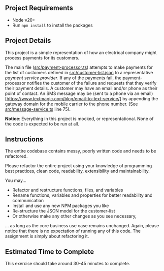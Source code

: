 

## Project Requirements
* Node v20+
* Run `npm install` to install the packages

## Project Details
This project is a simple representation of how an electrical company might process payments for its customers.

The main file ([src/payment-processor.ts](src/payment-processor.ts)) attempts to make payments for the list of customers defined in [src/customer-list.json](src/customer-list.json) to a representative _payment service provider_. If any of the payments fail, the payment-processor notifies the customer of the failure and requests that they verify their payment details. A customer may have an email and/or phone as their point of contact. An SMS message may be (sent to a phone via an email)[https://www.textmagic.com/blog/email-to-text-service/] by appending the gateway domain for the mobile carrier to the phone number. (See [src/message-service.ts](src/message-service.ts) line 75).


**Notice**: Everything in this project is mocked, or representational. None of the code is expected to be run at all.

## Instructions
The entire codebase contains messy, poorly written code and needs to be refactored.

Please refactor the entire project using your knowledge of programming best practices, clean code, readability, extensibility and maintainability. 

You may... 
* Refactor and restructure functions, files, and variables
* Rename functions, variables and properties for better readability and communication
* Install and use any new NPM packages you like
* Re-structure the JSON model for the customer-list
* Or otherwise make any other changes as you see necessary,

... as long as the core business use case remains unchanged. Again, please notice that there is no expectation of running any of this code. The assignment is simply about refactoring it.


## Estimated Time to Complete
This exercise should take around 30-45 minutes to complete.